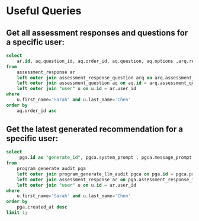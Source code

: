 # Useful Queries

## Get all assessment responses and questions for a specific user:
```sql
select
	ar.id, aq.question_id, aq.order_id, aq.question, aq.options ,arq.response_value 
from
	assessment_response ar 
	left outer join assessment_response_question arq on arq.assessment_response_id = ar.id 
	left outer join assessment_question aq on aq.id = arq.assessment_question_id
	left outer join "user" u on u.id = ar.user_id 
where
	u.first_name='Sarah' and u.last_name='Chen'
order by 	
	aq.order_id asc	
```

## Get the latest generated recommendation for a specific user:
```sql
select 
	 pga.id as "generate_id", pgca.system_prompt , pgca.message_prompt, pgca.response 
from 
	program_generate_audit pga 
	left outer join program_generate_llm_audit pgca on pga.id = pgca.program_generate_audit_id 
	left outer join assessment_response ar on pga.assessment_response_id = ar.id 
	left outer join "user" u on u.id = ar.user_id
where
	u.first_name='Sarah' and u.last_name='Chen' 
order by 
	pga.created_at desc 
limit 1;
```



